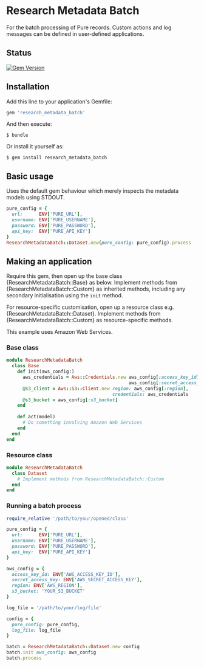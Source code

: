 # Research Metadata Batch
For the batch processing of Pure records. Custom actions and log messages can be 
defined in user-defined applications.

## Status

[![Gem Version](https://badge.fury.io/rb/research_metadata_batch.svg)](https://badge.fury.io/rb/research_metadata_batch)

## Installation

Add this line to your application's Gemfile:

```ruby
gem 'research_metadata_batch'
```

And then execute:

    $ bundle

Or install it yourself as:

    $ gem install research_metadata_batch

## Basic usage
Uses the default gem behaviour which merely inspects the metadata models using STDOUT.

```ruby 
pure_config = {
  url:      ENV['PURE_URL'],
  username: ENV['PURE_USERNAME'],
  password: ENV['PURE_PASSWORD'],
  api_key:  ENV['PURE_API_KEY']
}
ResearchMetadataBatch::Dataset.new(pure_config: pure_config).process
```

## Making an application
Require this gem, then open up the base class {ResearchMetadataBatch::Base} as below. Implement methods from 
{ResearchMetadataBatch::Custom} as inherited methods, including any secondary initialisation using the 
``init`` method.
 
 
For resource-specific customisation, open up a resource class e.g. {ResearchMetadataBatch::Dataset}. Implement methods from 
{ResearchMetadataBatch::Custom} as resource-specific methods.

This example uses Amazon Web Services.

### Base class 
```ruby
module ResearchMetadataBatch
  class Base
    def init(aws_config:)
      aws_credentials = Aws::Credentials.new aws_config[:access_key_id],
                                             aws_config[:secret_access_key]
      @s3_client = Aws::S3::Client.new region: aws_config[:region],
                                       credentials: aws_credentials
      @s3_bucket = aws_config[:s3_bucket]
    end
  
    def act(model)
      # Do something involving Amazon Web Services 
    end
  end
end
```

### Resource class
```ruby
module ResearchMetadataBatch   
  class Dataset    
    # Implement methods from ResearchMetadataBatch::Custom
  end  
end
```

### Running a batch process
```ruby
require_relative '/path/to/your/opened/class'

pure_config = {
  url:      ENV['PURE_URL'],
  username: ENV['PURE_USERNAME'],
  password: ENV['PURE_PASSWORD'],
  api_key:  ENV['PURE_API_KEY']
}

aws_config = {
  access_key_id: ENV['AWS_ACCESS_KEY_ID'],
  secret_access_key: ENV['AWS_SECRET_ACCESS_KEY'],
  region: ENV['AWS_REGION'],
  s3_bucket: 'YOUR_S3_BUCKET'
}

log_file = '/path/to/your/log/file'

config = {
  pure_config: pure_config,
  log_file: log_file
}

batch = ResearchMetadataBatch::Dataset.new config
batch.init aws_config: aws_config
batch.process
```
